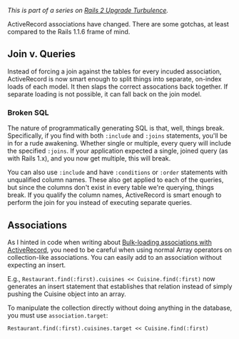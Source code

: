 *This is part of a series on [Rails 2 Upgrade Turbulence](http://threebrothers.org/brendan/blog/rails2-upgrade-turbulence).*

ActiveRecord associations have changed. There are some gotchas, at least compared to the Rails 1.1.6 frame of mind.

## Join v. Queries

Instead of forcing a join against the tables for every incuded association, ActiveRecord is now smart enough to split things into separate, on-index loads of each model. It then slaps the correct assocations back together. If separate loading is not possible, it can fall back on the join model.

### Broken SQL

The nature of programmatically generating SQL is that, well, things break. Specifically, if you find with both `:include` and `:joins` statements, you'll be in for a rude awakening. Whether single or multiple, every query will include the specified `:joins`. If your application expected a single, joined query (as with Rails 1.x), and you now get multiple, this will break.

You can also use `:include` and have `:conditions` or `:order` statements with unqualified column names. These also get applied to each of the queries, but since the columns don't exist in every table we're querying, things break. If you qualify the column names, ActiveRecord is smart enough to perform the join for you instead of executing separate queries.

## Associations

As I hinted in code when writing about [Bulk-loading associations with ActiveRecord](http://threebrothers.org/brendan/blog/bulk-loading-associations-with-active-record/), you need to be careful when using normal Array operators on collection-like associations. You can easily add to an association without expecting an insert.

E.g., `Restaurant.find(:first).cuisines << Cuisine.find(:first)` now generates an insert statement that establishes that relation instead of simply pushing the Cuisine object into an array.

To manipulate the collection directly without doing anything in the database, you must use `association.target`:

    Restaurant.find(:first).cuisines.target << Cuisine.find(:first)
